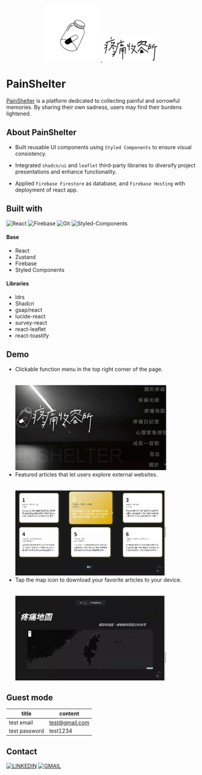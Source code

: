 <div style="width:100% ; display: flex; justify-content: center; align-items: center;">
  <a href="https://painshelter.site/">
  <img src="Painshelter/src/assets/img/logoImg2.png" alt="Logo" width="150" />
  <img src="Painshelter/src/assets/img/logoTitle2.png" alt="Logo" width="150" />
  </a>
</div>

# PainShelter

<a href="https://painshelter.site/">PainShelter</a> is a platform dedicated to collecting painful and sorrowful memories. By sharing their own sadness, users may find their burdens lightened.

## About PainShelter

- Built reusable UI components using `Styled Components` to ensure visual consistency.

- Integrated `shadcn/ui` and `leaflet` third-party libraries to diversify project presentations and enhance functionality.

- Applied `Firebase Firestore` as database, and `Firebase Hosting` with deployment of react app.

## Built with

![React](https://img.shields.io/badge/-React-272428?style=for-the-badge&logo=react&logoColor=white)
![Firebase](https://img.shields.io/badge/-Firebase-EFF1EA?style=for-the-badge&logo=firebase&logoColor=black)
![Git](https://img.shields.io/badge/-Git-272428?style=for-the-badge&logo=git&logoColor=white)
![Styled-Components](https://img.shields.io/badge/-Styled--Components-EFF1EA?style=for-the-badge&logo=styled-components&logoColor=black)

#### Base

- React
- Zustand
- Firebase
- Styled Components

#### Libraries

- ldrs
- Shadcn
- gsap/react
- lucide-react
- survey-react
- react-leaflet
- react-toastify

## Demo

- Clickable function menu in the top right corner of the page.<br>
  <br><br>
  <img src="Painshelter/src/assets/readme/categories.gif" alt="categories" width="400">
- Featured articles that let users explore external websites.<br>
  <br><br>
  <img src="Painshelter/src/assets/readme/highlight.gif" alt="highlight" width="400">
- Tap the map icon to download your favorite articles to your device.<br>
  <br><br>
  <img src="Painshelter/src/assets/readme/painMap.gif" alt="painMap" width="400">

## Guest mode

| title         | content        |
| ------------- | -------------- |
| test email    | test@gmail.com |
| test password | test1234       |

## Contact

[![LINKEDIN](https://img.shields.io/badge/-Linkedin-272428?style=for-the-badge&logo=linkedin&logoColor=white)](https://www.linkedin.com/in/kochuang/)
[![GMAIL](https://img.shields.io/badge/-Gmail-EFF1EA?style=for-the-badge&logo=gmail&logoColor=black)](mailto:milk88084@gmail.com)
